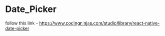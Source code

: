 # Date_Picker
follow this link - https://www.codingninjas.com/studio/library/react-native-date-picker 
